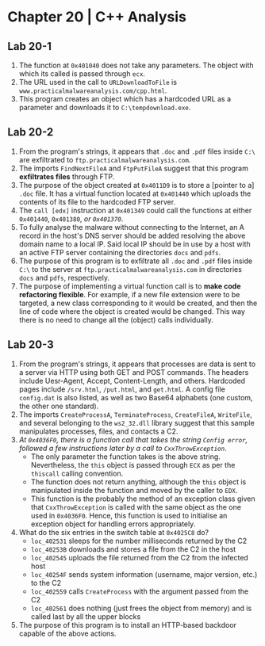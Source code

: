 # Chapter 20 | C++ Analysis
## Lab 20-1
1. The function at `0x401040` does not take any parameters. The object with which its called is passed through `ecx`.
2. The URL used in the call to `URLDownloadToFile` is `www.practicalmalwareanalysis.com/cpp.html`.
3. This program creates an object which has a hardcoded URL as a parameter and downloads it to `C:\tempdownload.exe`.

## Lab 20-2
1. From the program's strings, it appears that `.doc` and `.pdf` files inside `C:\` are exfiltrated to `ftp.practicalmalwareanalysis.com`.
2. The imports `FindNextFileA` and `FtpPutFileA` suggest that this program **exfiltrates files** through FTP.
3. The purpose of the object created at `0x4011D9` is to store a [pointer to a] `.doc` file. It has a virtual function located at `0x401440` which uploads the contents of its file to the hardcoded FTP server.
4. The `call [edx]` instruction at `0x401349` could call the functions at either `0x401440`, `0x401380`, *or `0x401370`*.
5. To fully analyse the malware without connecting to the Internet, an A record in the host's DNS server should be added resolving the above domain name to a local IP. Said local IP should be in use by a host with an active FTP server containing the directories `docs` and `pdfs`.
6. The purpose of this program is to exfiltrate all `.doc` and `.pdf` files inside `C:\` to the server at `ftp.practicalmalwareanalysis.com` in directories `docs` and `pdfs`, respectively.
7. The purpose of implementing a virtual function call is to **make code refactoring flexible**. For example, if a new file extension were to be targeted, a new class corresponding to it would be created, and then the line of code where the object is created would be changed. This way there is no need to change all the (object) calls individually.

## Lab 20-3
1. From the program's strings, it appears that processes are data is sent to a server via HTTP using both GET and POST commands. The headers include Uesr-Agent, Accept, Content-Length, and others. Hardcoded pages include `/srv.html`, `/put.html`, and `get.html`. A config file `config.dat` is also listed, as well as two Base64 alphabets (one custom, the other one standard).
2. The imports `CreateProcessA`, `TerminateProcess`, `CreateFileA`, `WriteFile`, and several belonging to the `ws2_32.dll` library suggest that this sample manipulates processes, files, and contacts a C2.
3. *At `0x4036F0`, there is a function call that takes the string `Config error`, followed a few instructions later by a call to `CxxThrowException`*.
	- The only parameter the function takes is the above string. Nevertheless, the `this` object is passed through `ECX` as per the `thiscall` calling convention.
	- The function does not return anything, although the `this` object is manipulated inside the function and moved by the caller to `EDX`.
	- This function is the probably the method of an exception class given that `CxxThrowException` is called with the same object as the one used in `0x4036F0`. Hence, this function is used to initialise an exception object for handling errors appropriately.
4. What do the six entries in the switch table at `0x4025C8` do?
	- `loc_402531` sleeps for the number milliseconds returned by the C2
	- `loc_40253B` downloads and stores a file from the C2 in the host
	- `loc_402545` uploads the file returned from the C2 from the infected host
	- `loc_40254F` sends system information (username, major version, etc.) to the C2
	- `loc_402559` calls `CreateProcess` with the argument passed from the C2
	- `loc_402561` does nothing (just frees the object from memory) and is called last by all the upper blocks
5. The purpose of this program is to install an HTTP-based backdoor capable of the above actions.